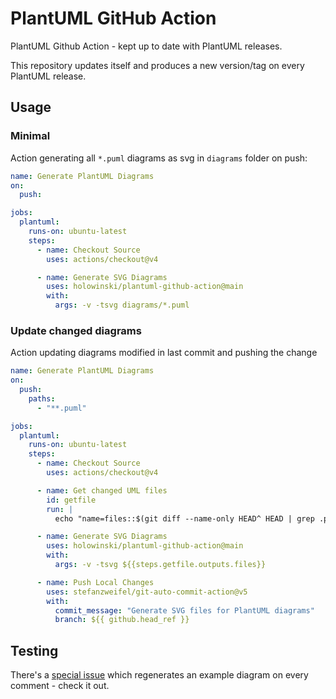 # PlantUML GitHub Action

PlantUML Github Action - kept up to date with PlantUML releases.

This repository updates itself and produces a new version/tag on every
PlantUML release.

## Usage

### Minimal

Action generating all `*.puml` diagrams as svg in `diagrams` folder on push:

```yaml
name: Generate PlantUML Diagrams
on:
  push:

jobs:
  plantuml:
    runs-on: ubuntu-latest
    steps:
      - name: Checkout Source
        uses: actions/checkout@v4

      - name: Generate SVG Diagrams
        uses: holowinski/plantuml-github-action@main
        with:
          args: -v -tsvg diagrams/*.puml
```

### Update changed diagrams

Action updating diagrams modified in last commit and pushing the change

```yaml
name: Generate PlantUML Diagrams
on:
  push:
    paths:
      - "**.puml"

jobs:
  plantuml:
    runs-on: ubuntu-latest
    steps:
      - name: Checkout Source
        uses: actions/checkout@v4

      - name: Get changed UML files
        id: getfile
        run: |
          echo "name=files::$(git diff --name-only HEAD^ HEAD | grep .puml | xargs)" > $GITHUB_OUTPUT

      - name: Generate SVG Diagrams
        uses: holowinski/plantuml-github-action@main
        with:
          args: -v -tsvg ${{steps.getfile.outputs.files}}

      - name: Push Local Changes
        uses: stefanzweifel/git-auto-commit-action@v5
        with:
          commit_message: "Generate SVG files for PlantUML diagrams"
          branch: ${{ github.head_ref }}
```

## Testing

There's a [special issue](https://github.com/holowinski/plantuml-github-action/issues/4)
which regenerates an example diagram on every comment - check it out.
